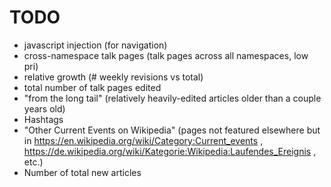 # TODO

* javascript injection (for navigation)
* cross-namespace talk pages (talk pages across all namespaces, low pri)
* relative growth (# weekly revisions vs total)
* total number of talk pages edited
* "from the long tail" (relatively heavily-edited articles older than a couple years old)
* Hashtags
* "Other Current Events on Wikipedia" (pages not featured elsewhere but in https://en.wikipedia.org/wiki/Category:Current_events , https://de.wikipedia.org/wiki/Kategorie:Wikipedia:Laufendes_Ereignis , etc.)
* Number of total new articles
